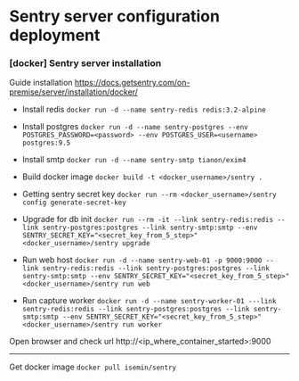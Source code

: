 # Sentry server configuration deployment 
### [docker] Sentry server installation

Guide installation
https://docs.getsentry.com/on-premise/server/installation/docker/

* Install redis
`docker run -d --name sentry-redis redis:3.2-alpine`

* Install postgres
`docker run -d --name sentry-postgres --env POSTGRES_PASSWORD=<password> --env POSTGRES_USER=<username> postgres:9.5`

* Install smtp
`docker run -d --name sentry-smtp tianon/exim4`

* Build docker image
`docker build -t <docker_username>/sentry .`

* Getting sentry secret key
`docker run --rm <docker_username>/sentry config generate-secret-key`

* Upgrade for db init
`docker run --rm -it --link sentry-redis:redis --link sentry-postgres:postgres --link sentry-smtp:smtp --env SENTRY_SECRET_KEY="<secret_key_from_5_step>" <docker_username>/sentry upgrade`

* Run web host
`docker run -d --name sentry-web-01 -p 9000:9000 --link sentry-redis:redis --link sentry-postgres:postgres --link sentry-smtp:smtp --env SENTRY_SECRET_KEY="<secret_key_from_5_step>" <docker_username>/sentry run web`

* Run capture worker
`docker run -d --name sentry-worker-01 ---link sentry-redis:redis --link sentry-postgres:postgres --link sentry-smtp:smtp --env SENTRY_SECRET_KEY="<secret_key_from_5_step>" <docker_username>/sentry run worker`

Open browser and check url http://<ip_where_container_started>:9000

___
Get docker image
`docker pull isemin/sentry`

